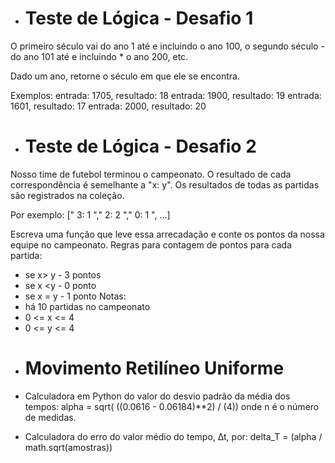 * # Teste de Lógica - Desafio 1
O primeiro século vai do ano 1 até e incluindo o ano 100, o segundo século - do ano 101 até e incluindo * o ano 200, etc.

Dado um ano, retorne o século em que ele se encontra.

Exemplos:
entrada: 1705, resultado: 18
entrada: 1900, resultado: 19
entrada: 1601, resultado: 17
entrada: 2000, resultado: 20

 * # Teste de Lógica - Desafio 2
Nosso time de futebol terminou o campeonato. O resultado de cada correspondência é semelhante a "x: y". Os resultados de todas as partidas são registrados na coleção.

Por exemplo: [" 3: 1 "," 2: 2 "," 0: 1 ", ...]

Escreva uma função que leve essa arrecadação e conte os pontos da nossa equipe no campeonato. Regras para contagem de pontos para cada partida:
  - se x> y - 3 pontos
  - se x <y - 0 ponto
  - se x = y - 1 ponto
  Notas:
  - há 10 partidas no campeonato
  - 0 <= x <= 4
  - 0 <= y <= 4

* # Movimento Retilíneo Uniforme

- Calculadora em Python do valor do desvio padrão da média dos tempos:
    alpha = sqrt( ((0.0616 - 0.06184)**2) / (4))
  onde n é o número de medidas.

* Calculadora do erro do valor médio do tempo, ∆t, por:
    delta_T = (alpha / math.sqrt(amostras))
